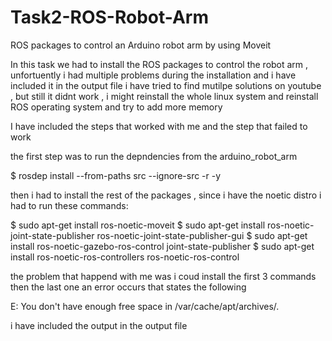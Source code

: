 # Task2-ROS-Robot-Arm
ROS packages to control an Arduino robot arm by using Moveit 

In this task we had to install the ROS packages to control the robot arm , unfortuently i had multiple problems during the installation and i have included it in the output file i have tried to find mutilpe solutions on youtube , but still it didnt work , i might reinstall the whole linux system and reinstall ROS operating system and try to add more memory  

I have included the steps that worked with me and the step that failed to work 

the first step was to run the depndencies from the arduino_robot_arm 

$ rosdep install --from-paths src --ignore-src -r -y

then i had to install the rest of the packages , since i have the noetic distro i had to run these commands: 

$ sudo apt-get install ros-noetic-moveit
$ sudo apt-get install ros-noetic-joint-state-publisher ros-noetic-joint-state-publisher-gui
$ sudo apt-get install ros-noetic-gazebo-ros-control joint-state-publisher
$ sudo apt-get install ros-noetic-ros-controllers ros-noetic-ros-control

the problem that happend with me was i coud install the first 3 commands then the last one an error occurs that states the following 

E: You don't have enough free space in /var/cache/apt/archives/. 

i have included the output in the output file 
